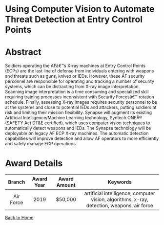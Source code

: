 
Using Computer Vision to Automate Threat Detection at Entry Control Points
==========================================================================

# Abstract


Soldiers operating the AFâ€™s X-ray machines at Entry Control Points (ECPs) are the last line of defense from individuals entering with weapons and threats such as guns, knives or IEDs. However, these AF security personnel are responsible for operating and tracking a number of security systems, which can be distracting from X-ray image interpretation. Scanning image interpretation is a time consuming and specialized skill requiring training processes inconsistent with Security Forcesâ€™ rotation schedule. Finally, assessing X-ray images requires security personnel to be at the systems and close to potential IEDs and attackers, putting soldiers at risk and limiting their mission flexibility. Synapse will augment its existing Artificial Intelligence/Machine Learning technology, Syntech ONEÂ® (SAFETY Act DT&E certified), which uses computer vision techniques to automatically detect weapons and IEDs. The Synapse technology will be deployable on legacy AF ECP X-ray machines. The automatic detection capabilities will improve detection and allow AF operators to more efficiently and safely manage ECP operations.  

# Award Details

|Branch|Award Year|Award Amount|Keywords|
| :---: | :---: | :---: | :---: |
|Air Force|2019|$50,000|artificial intelligence, computer vision, algorithms, x-ray, detection, weapons, air force|
  
  


[Back to Home](https://github.com/chrischow/dod_sbir_awards/DJ/#1474)